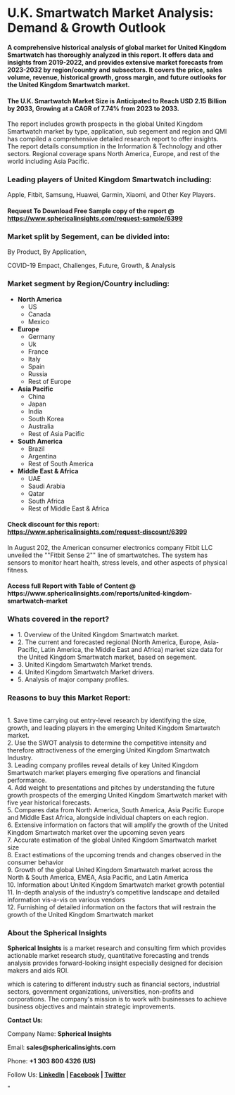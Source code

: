 <h1><strong>U.K. Smartwatch Market Analysis: Demand &amp; Growth Outlook</strong></h1>
<p><strong>A comprehensive historical analysis of global market for United Kingdom Smartwatch has thoroughly analyzed in this report. It offers data and insights from 2019-2022, and provides extensive market forecasts from 2023-2032 by region/country and subsectors. It covers the price, sales volume, revenue, historical growth, gross margin, and future outlooks for the United Kingdom Smartwatch market.</strong></p>
<h4><strong>The U.K. Smartwatch Market Size is Anticipated to Reach USD 2.15 Billion by 2033, Growing at a CAGR of 7.74% from 2023 to 2033.</strong></h4>
<p>The report includes growth prospects in the global United Kingdom Smartwatch market by type, application, sub segement and region and QMI has compiled a comprehensive detailed research report to offer insights. The report details consumption in the Information &amp; Technology and other sectors. Regional coverage spans North America, Europe, and rest of the world including Asia Pacific.</p>
<h3><strong>Leading players of United Kingdom Smartwatch including:</strong></h3>
<p>Apple, Fitbit, Samsung, Huawei, Garmin, Xiaomi, and Other Key Players.</p>
<h4>Request To Download Free Sample copy of the report @ <a href="https://www.sphericalinsights.com/request-sample/6399">https://www.sphericalinsights.com/request-sample/6399</a></h4>
<h3><strong>Market split by Segement, can be divided into:</strong></h3>
<p>By Product, By Application,</p>
<p>COVID-19 Empact, Challenges, Future, Growth, &amp; Analysis</p>
<h3><strong>Market segment by Region/Country including:</strong></h3>
<ul>
<li><strong>North America</strong>
<ul>
<li>US</li>
<li>Canada</li>
<li>Mexico</li>
</ul>
</li>
<li><strong>Europe</strong>
<ul>
<li>Germany</li>
<li>Uk</li>
<li>France</li>
<li>Italy</li>
<li>Spain</li>
<li>Russia</li>
<li>Rest of Europe</li>
</ul>
</li>
<li><strong>Asia Pacific</strong>
<ul>
<li>China</li>
<li>Japan</li>
<li>India</li>
<li>South Korea</li>
<li>Australia</li>
<li>Rest of Asia Pacific</li>
</ul>
</li>
<li><strong>South America</strong>
<ul>
<li>Brazil</li>
<li>Argentina</li>
<li>Rest of South America</li>
</ul>
</li>
<li><strong>Middle East &amp; Africa</strong>
<ul>
<li>UAE</li>
<li>Saudi Arabia</li>
<li>Qatar</li>
<li>South Africa</li>
<li>Rest of Middle East &amp; Africa</li>
</ul>
</li>
</ul>
<h4>Check discount for this report: <a href="https://www.sphericalinsights.com/request-discount/6399">https://www.sphericalinsights.com/request-discount/6399</a></h4>
<p>In August 202,&nbsp;the American consumer electronics company Fitbit LLC unveiled the ""Fitbit Sense 2"" line of smartwatches. The system has sensors to monitor heart health, stress levels, and other aspects of physical fitness.</p>
<h4>Access full Report with Table of Content @ <a>https://www.sphericalinsights.com/reports/united-kingdom-smartwatch-market</a></h4>
<h3><strong>Whats covered in the report?</strong></h3>
<ul>
<li>1. Overview of the United Kingdom Smartwatch market.</li>
<li>2. The current and forecasted regional (North America, Europe, Asia-Pacific, Latin America, the Middle East and Africa) market size data for the United Kingdom Smartwatch market, based on segement.</li>
<li>3. United Kingdom Smartwatch Market trends.</li>
<li>4. United Kingdom Smartwatch Market drivers.</li>
<li>5. Analysis of major company profiles.</li>
</ul>
<h3><strong>Reasons to buy this Market Report:</strong></h3>
<p><br /> 1. Save time carrying out entry-level research by identifying the size, growth, and leading players in the emerging United Kingdom Smartwatch market.<br /> 2. Use the SWOT analysis to determine the competitive intensity and therefore attractiveness of the emerging United Kingdom Smartwatch Industry.<br /> 3. Leading company profiles reveal details of key United Kingdom Smartwatch market players emerging five operations and financial performance.<br /> 4. Add weight to presentations and pitches by understanding the future growth prospects of the emerging United Kingdom Smartwatch market with five year historical forecasts.<br /> 5. Compares data from North America, South America, Asia Pacific Europe and Middle East Africa, alongside individual chapters on each region.<br /> 6. Extensive information on factors that will amplify the growth of the United Kingdom Smartwatch market over the upcoming seven years<br /> 7. Accurate estimation of the global United Kingdom Smartwatch market size <br /> 8. Exact estimations of the upcoming trends and changes observed in the consumer behavior <br /> 9. Growth of the global United Kingdom Smartwatch market across the North &amp; South America, EMEA, Asia Pacific, and Latin America<br /> 10. Information about United Kingdom Smartwatch market growth potential<br /> 11. In-depth analysis of the industry&rsquo;s competitive landscape and detailed information vis-a-vis on various vendors<br /> 12. Furnishing of detailed information on the factors that will restrain the growth of the United Kingdom Smartwatch market</p>
<h3><strong>About the Spherical Insights</strong></h3>
<p><strong>Spherical Insights</strong> is a market research and consulting firm which provides actionable market research study, quantitative forecasting and trends analysis provides forward-looking insight especially designed for decision makers and aids ROI.</p>
<p>which is catering to different industry such as financial sectors, industrial sectors, government organizations, universities, non-profits and corporations. The company's mission is to work with businesses to achieve business objectives and maintain strategic improvements.</p>
<p><strong>Contact Us:</strong></p>
<p>Company Name: <strong>Spherical Insights</strong></p>
<p>Email: <strong>sales@sphericalinsights.com</strong></p>
<p>Phone: <strong>+1 303 800 4326 (US)</strong></p>
<p>Follow Us: <strong><a href="https://www.linkedin.com/company/spherical-insight/"><u>LinkedIn</u></a> | <a href="https://www.facebook.com/sphericalinsights22"><u>Facebook</u></a> | <a href="https://twitter.com/SInsights_US"><u>Twitter</u></a></strong></p>
<p>"</p>
